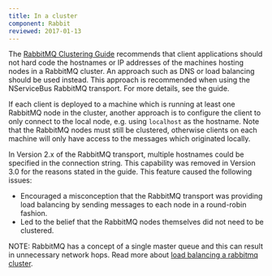 ```yaml
---
title: In a cluster
component: Rabbit
reviewed: 2017-01-13
---
```


The [RabbitMQ Clustering Guide](https://www.rabbitmq.com/clustering.html) recommends that client applications should not hard code the hostnames or IP addresses of the machines hosting nodes in a RabbitMQ cluster. An approach such as DNS or load balancing should be used instead. This approach is recommended when using the NServiceBus RabbitMQ transport. For more details, see the guide.

If each client is deployed to a machine which is running at least one RabbitMQ node in the cluster, another approach is to configure the client to only connect to the local node, e.g. using `localhost` as the hostname. Note that the RabbitMQ nodes must still be clustered, otherwise clients on each machine will only have access to the messages which originated locally.

In Version 2.x of the RabbitMQ transport, multiple hostnames could be specified in the connection string. This capability was removed in Version 3.0 for the reasons stated in the guide. This feature caused the following issues:

 * Encouraged a misconception that the RabbitMQ transport was providing load balancing by sending messages to each node in a round-robin fashion.
 * Led to the belief that the RabbitMQ nodes themselves did not need to be clustered.

NOTE: RabbitMQ has a concept of a single master queue and this can result in unnecessary network hops. Read more about [load balancing a rabbitmq cluster](https://insidethecpu.com/2014/11/17/load-balancing-a-rabbitmq-cluster/).
